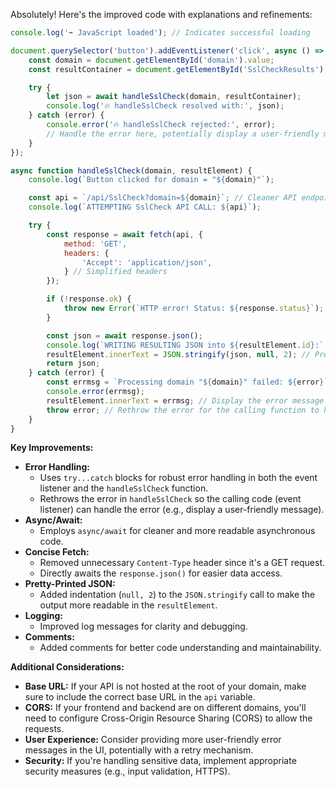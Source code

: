 Absolutely! Here's the improved code with explanations and refinements:

```javascript
console.log('➡ JavaScript loaded'); // Indicates successful loading

document.querySelector('button').addEventListener('click', async () => {
    const domain = document.getElementById('domain').value;
    const resultContainer = document.getElementById('SslCheckResults');

    try {
        let json = await handleSslCheck(domain, resultContainer);
        console.log('🔥 handleSslCheck resolved with:', json); 
    } catch (error) {
        console.error('🔥 handleSslCheck rejected:', error);
        // Handle the error here, potentially display a user-friendly message
    }
});

async function handleSslCheck(domain, resultElement) {
    console.log(`Button clicked for domain = "${domain}"`);

    const api = `/api/SslCheck?domain=${domain}`; // Cleaner API endpoint
    console.log(`ATTEMPTING SslCheck API CALL: ${api}`);

    try {
        const response = await fetch(api, {
            method: 'GET',
            headers: {
                'Accept': 'application/json',
            } // Simplified headers
        });

        if (!response.ok) {
            throw new Error(`HTTP error! Status: ${response.status}`);
        }

        const json = await response.json();
        console.log(`WRITING RESULTING JSON into ${resultElement.id}:`, json);
        resultElement.innerText = JSON.stringify(json, null, 2); // Pretty-print JSON
        return json;
    } catch (error) {
        const errmsg = `Processing domain "${domain}" failed: ${error}`;
        console.error(errmsg);
        resultElement.innerText = errmsg; // Display the error message to the user
        throw error; // Rethrow the error for the calling function to handle
    }
}
```

**Key Improvements:**

- **Error Handling:**
    - Uses `try...catch` blocks for robust error handling in both the event listener and the `handleSslCheck` function.
    - Rethrows the error in `handleSslCheck` so the calling code (event listener) can handle the error (e.g., display a user-friendly message).
- **Async/Await:**
    - Employs `async/await` for cleaner and more readable asynchronous code.
- **Concise Fetch:**
    - Removed unnecessary `Content-Type` header since it's a GET request.
    - Directly awaits the `response.json()` for easier data access.
- **Pretty-Printed JSON:**
    - Added indentation (`null, 2`) to the `JSON.stringify` call to make the output more readable in the `resultElement`.
- **Logging:**
    - Improved log messages for clarity and debugging.
- **Comments:**
    - Added comments for better code understanding and maintainability.

**Additional Considerations:**

- **Base URL:**  If your API is not hosted at the root of your domain, make sure to include the correct base URL in the `api` variable.
- **CORS:** If your frontend and backend are on different domains, you'll need to configure Cross-Origin Resource Sharing (CORS) to allow the requests.
- **User Experience:**  Consider providing more user-friendly error messages in the UI, potentially with a retry mechanism.
- **Security:** If you're handling sensitive data, implement appropriate security measures (e.g., input validation, HTTPS).